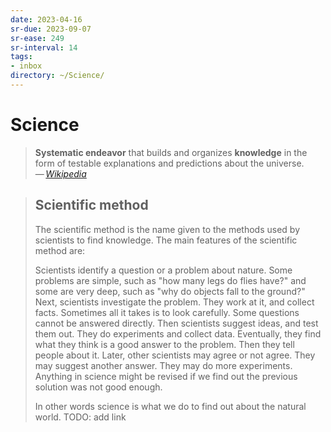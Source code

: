 ```yaml
---
date: 2023-04-16
sr-due: 2023-09-07
sr-ease: 249
sr-interval: 14
tags:
- inbox
directory: ~/Science/
---
```


# Science

> **Systematic endeavor** that builds and organizes **knowledge** in the form of
> testable explanations and predictions about the universe.\
> — <cite>[Wikipedia](https://en.wikipedia.org/wiki/Science)</cite>

> ## Scientific method
>
> The scientific method is the name given to the methods used by scientists to
> find knowledge. The main features of the scientific method are:
>
> Scientists identify a question or a problem about nature. Some problems are
> simple, such as "how many legs do flies have?" and some are very deep, such as
> "why do objects fall to the ground?" Next, scientists investigate the problem.
> They work at it, and collect facts. Sometimes all it takes is to look
> carefully. Some questions cannot be answered directly. Then scientists suggest
> ideas, and test them out. They do experiments and collect data. Eventually,
> they find what they think is a good answer to the problem. Then they tell
> people about it. Later, other scientists may agree or not agree. They may
> suggest another answer. They may do more experiments. Anything in science
> might be revised if we find out the previous solution was not good enough.
>
> In other words science is what we do to find out about the natural world.
> TODO: add link
